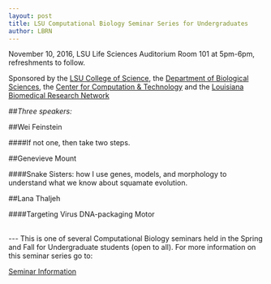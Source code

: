 ```yaml
---
layout: post
title: LSU Computational Biology Seminar Series for Undergraduates
author: LBRN
---
```


<p class="text-error">November 10, 2016, LSU Life Sciences Auditorium Room 101 at 5pm-6pm, refreshments to follow.</p>

<!--
<a href="{{ site.baseurl }}events/comp-bio/"><img src="{{ site.baseurl }}events/comp-bio/img/newhauser.jpg"></a>
-->

Sponsored by the [LSU College of Science](http://science.lsu.edu), the [Department of Biological Sciences](http://www.biology.lsu.edu), the [Center for Computation & Technology](http://cct.lsu.edu) and the [Louisiana Biomedical Research Network](http://lbrn.lsu.edu)

##*Three speakers:*

##Wei Feinstein

####If not one, then take two steps.

##Genevieve Mount

####Snake Sisters: how I use genes, models, and morphology to understand what we know about squamate evolution.

##Lana Thaljeh

####Targeting Virus DNA-packaging Motor

<br>
--- This is one of several Computational Biology seminars held in the Spring and Fall for Undergraduate students (open to all). For more information on this seminar series go to:

<p><a href="{{ site.baseurl }}events/comp-bio" class="btn btn-info" style="margin-bottom: 30px">Seminar Information</a></p>